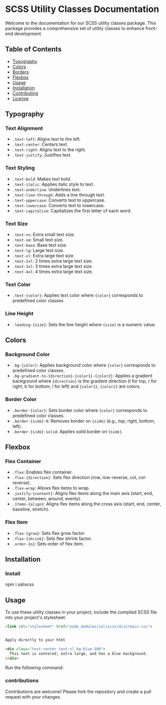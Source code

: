 **SCSS Utility Classes Documentation**
=====================================

Welcome to the documentation for our SCSS utility classes package. This package provides a comprehensive set of utility classes to enhance front-end development.

**Table of Contents**
-------------------

* [Typography](#typography)
* [Colors](#colors)
* [Borders](#borders)
* [Flexbox](#flexbox)
* [Usage](#usage)
* [Installation](#installation)
* [Contributing](#contributing)
* [License](#license)

**Typography**
-------------

### Text Alignment

* `.text-left`: Aligns text to the left.
* `.text-center`: Centers text.
* `.text-right`: Aligns text to the right.
* `.text-justify`: Justifies text.

### Text Styling

* `.text-bold`: Makes text bold.
* `.text-italic`: Applies italic style to text.
* `.text-underline`: Underlines text.
* `.text-line-through`: Adds a line through text.
* `.text-uppercase`: Converts text to uppercase.
* `.text-lowercase`: Converts text to lowercase.
* `.text-capitalize`: Capitalizes the first letter of each word.

### Text Size

* `.text-xs`: Extra small text size.
* `.text-sm`: Small text size.
* `.text-base`: Base text size.
* `.text-lg`: Large text size.
* `.text-xl`: Extra large text size.
* `.text-2xl`: 2 times extra large text size.
* `.text-3xl`: 3 times extra large text size.
* `.text-4xl`: 4 times extra large text size.

### Text Color

* `.text-{color}`: Applies text color where `{color}` corresponds to predefined color classes.

### Line Height

* `.leading-{size}`: Sets the line height where `{size}` is a numeric value.

**Colors**
---------

### Background Color

* `.bg-{color}`: Applies background color where `{color}` corresponds to predefined color classes.
* `.bg-gradient-to-{direction}-{color1}-{color2}`: Applies a gradient background where `{direction}` is the gradient direction (t for top, r for right, b for bottom, l for left) and `{color1}`, `{color2}` are colors.

### Border Color

* `.border-{color}`: Sets border color where `{color}` corresponds to predefined color classes.
* `.border-{side}-0`: Removes border on `{side}` (e.g., top, right, bottom, left).
* `.border-{side}-solid`: Applies solid border on `{side}`.

**Flexbox**
---------

### Flex Container

* `.flex`: Enables flex container.
* `.flex-{direction}`: Sets flex direction (row, row-reverse, col, col-reverse).
* `.flex-wrap`: Allows flex items to wrap.
* `.justify-{content}`: Aligns flex items along the main axis (start, end, center, between, around, evenly).
* `.items-{align}`: Aligns flex items along the cross axis (start, end, center, baseline, stretch).

### Flex Item

* `.flex-{grow}`: Sets flex grow factor.
* `.flex-{shrink}`: Sets flex shrink factor.
* `.order-{n}`: Sets order of flex item.

**Installation**
-------------

### Install

npm i salixcss

**Usage**
-----

To use these utility classes in your project, include the compiled SCSS file into your project's stylesheet:

```html
<link rel="stylesheet" href="node_modules/salixcss/dist/main.css">


Apply directly to your html

<div class="text-center text-xl bg-blue-500">
  This text is centered, extra large, and has a blue background.
</div>

```

Run the following command:

### contributions
Contributions are welcome! Please fork the repository and create a pull request with your changes.